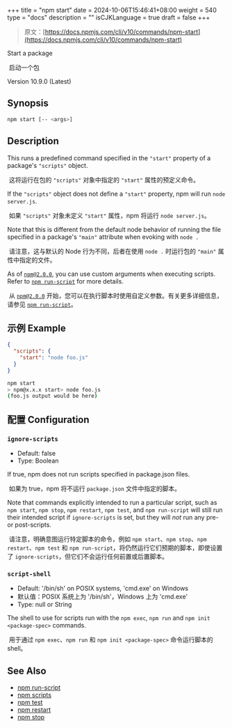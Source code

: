 +++
title = "npm start"
date = 2024-10-06T15:46:41+08:00
weight = 540
type = "docs"
description = ""
isCJKLanguage = true
draft = false
+++

> 原文：[https://docs.npmjs.com/cli/v10/commands/npm-start](https://docs.npmjs.com/cli/v10/commands/npm-start)

Start a package

​	启动一个包

Version 10.9.0 (Latest)

## Synopsis



```bash
npm start [-- <args>]
```

## Description

This runs a predefined command specified in the `"start"` property of a package's `"scripts"` object.

​	这将运行在包的 `"scripts"` 对象中指定的 `"start"` 属性的预定义命令。

If the `"scripts"` object does not define a `"start"` property, npm will run `node server.js`.

​	如果 `"scripts"` 对象未定义 `"start"` 属性，npm 将运行 `node server.js`。

Note that this is different from the default node behavior of running the file specified in a package's `"main"` attribute when evoking with `node .`

​	请注意，这与默认的 Node 行为不同，后者在使用 `node .` 时运行包的 `"main"` 属性中指定的文件。

As of [`npm@2.0.0`](https://blog.npmjs.org/post/98131109725/npm-2-0-0), you can use custom arguments when executing scripts. Refer to [`npm run-script`](https://docs.npmjs.com/cli/v10/commands/npm-run-script) for more details.

​	从 [`npm@2.0.0`](https://blog.npmjs.org/post/98131109725/npm-2-0-0) 开始，您可以在执行脚本时使用自定义参数。有关更多详细信息，请参见 [`npm run-script`](https://docs.npmjs.com/cli/v10/commands/npm-run-script)。

## 示例 Example



```json
{
  "scripts": {
    "start": "node foo.js"
  }
}
```



```bash
npm start
> npm@x.x.x start> node foo.js
(foo.js output would be here)
```

## 配置 Configuration

### `ignore-scripts`

- Default: false
- Type: Boolean

If true, npm does not run scripts specified in package.json files.

​	如果为 true，npm 将不运行 `package.json` 文件中指定的脚本。

Note that commands explicitly intended to run a particular script, such as `npm start`, `npm stop`, `npm restart`, `npm test`, and `npm run-script` will still run their intended script if `ignore-scripts` is set, but they will *not* run any pre- or post-scripts.

​	请注意，明确意图运行特定脚本的命令，例如 `npm start`、`npm stop`、`npm restart`、`npm test` 和 `npm run-script`，将仍然运行它们预期的脚本，即使设置了 `ignore-scripts`，但它们不会运行任何前置或后置脚本。

### `script-shell`

- Default: '/bin/sh' on POSIX systems, 'cmd.exe' on Windows
- 默认值：POSIX 系统上为 '/bin/sh'，Windows 上为 'cmd.exe'
- Type: null or String

The shell to use for scripts run with the `npm exec`, `npm run` and `npm init <package-spec>` commands.

​	用于通过 `npm exec`、`npm run` 和 `npm init <package-spec>` 命令运行脚本的 shell。

## See Also

- [npm run-script](https://docs.npmjs.com/cli/v10/commands/npm-run-script)
- [npm scripts](https://docs.npmjs.com/cli/v10/using-npm/scripts)
- [npm test](https://docs.npmjs.com/cli/v10/commands/npm-test)
- [npm restart](https://docs.npmjs.com/cli/v10/commands/npm-restart)
- [npm stop](https://docs.npmjs.com/cli/v10/commands/npm-stop)